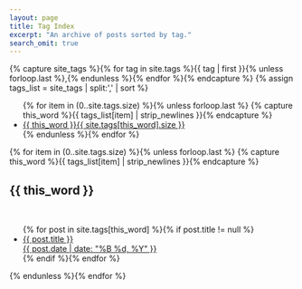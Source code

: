 ```yaml
---
layout: page
title: Tag Index
excerpt: "An archive of posts sorted by tag."
search_omit: true
---
```


{% capture site_tags %}{% for tag in site.tags %}{{ tag | first }}{% unless forloop.last %},{% endunless %}{% endfor %}{% endcapture %}
{% assign tags_list = site_tags | split:',' | sort %}

<ul class="list-unstyled">
  {% for item in (0..site.tags.size) %}{% unless forloop.last %}
    {% capture this_word %}{{ tags_list[item] | strip_newlines }}{% endcapture %}
    <li><a class="btn btn-info" role= "button" href="#{{ this_word }}">{{ this_word }}{{ site.tags[this_word].size }}</a></li>
  {% endunless %}{% endfor %}
</ul>

{% for item in (0..site.tags.size) %}{% unless forloop.last %}
  {% capture this_word %}{{ tags_list[item] | strip_newlines }}{% endcapture %}
  <h2 id="{{ this_word }}">{{ this_word }}</h2>
  <ul class="list-unstyled">
  {% for post in site.tags[this_word] %}{% if post.title != null %}
    <li><a href="{{ post.url |prepend:site.baseurl }}">{{ post.title }}<div class="pull-right"><time datetime="{{ post.date | date_to_xmlschema }}">{{ post.date | date: "%B %d, %Y" }}</time></div></a></li>
  {% endif %}{% endfor %}
  </ul>
{% endunless %}{% endfor %}

